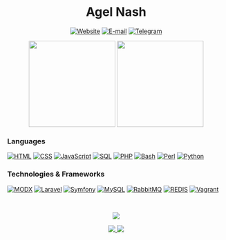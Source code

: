<h1 align="center">Agel Nash</h1>
<p align="center">
    <a href="https://agel-nash.ru"><img src="https://img.shields.io/website.svg?url=https%3A%2F%2Fagel-nash.ru&style=flat-square&logo=googlechrome&logoColor=white&label=Website&up_message=agel-nash.ru&up_color=blue" alt="Website"/></a>
    <a href="mailto:agel-nash@mail.ru"><img src="https://img.shields.io/badge/E--mail-agel--nash@mail.ru-blue?logo=gmail&logoColor=white&style=flat-square" alt="E-mail"></a>
    <a href="https://t.me/Agel_Nash"><img src="https://img.shields.io/badge/Telegram-@Agel__Nash-blue?logo=gmail&logoColor=white&style=flat-square" alt="Telegram"></a>
</p>

<p align="center">
    <img height=200 align="center" src="https://github-readme-stats.vercel.app/api?username=AgelxNash&rank_icon=percentile&include_all_commits=true" />
    <img height=200 align="center" src="https://github-readme-stats.vercel.app/api/top-langs/?username=AgelxNash&layout=compact&langs_count=8&card_width=320" />
</p>

### Languages
[![HTML](https://img.shields.io/badge/html5-black?style=for-the-badge&logo=html5)](https://career.habr.com/agelxnash)
[![CSS](https://img.shields.io/badge/css3-black?style=for-the-badge&logo=css3)](https://career.habr.com/agelxnash)
[![JavaScript](https://img.shields.io/badge/javascript-black?style=for-the-badge&logo=javascript)](https://career.habr.com/agelxnash)
[![SQL](https://img.shields.io/badge/sql-black?style=for-the-badge&logo=mysql)](https://career.habr.com/agelxnash)
[![PHP](https://img.shields.io/badge/php-black?style=for-the-badge&logo=php)](https://career.habr.com/agelxnash)
[![Bash](https://img.shields.io/badge/bash-black?style=for-the-badge&logo=gnu-bash&logoColor=white)](https://career.habr.com/agelxnash)
[![Perl](https://img.shields.io/badge/perl-black?style=for-the-badge&logo=perl)](https://career.habr.com/agelxnash)
[![Python](https://img.shields.io/badge/python-black?style=for-the-badge&logo=python)](https://career.habr.com/agelxnash)

### Technologies & Frameworks
[![MODX](https://img.shields.io/badge/modx-black?style=for-the-badge&logo=modx)](https://modx.com/blog/2013/02/08/introducing-the-modx-ambassadors/)
[![Laravel](https://img.shields.io/badge/laravel-black?style=for-the-badge&logo=laravel)](https://www.youtube.com/watch?v=zv-nelkk23E)
[![Symfony](https://img.shields.io/badge/symfony-black?style=for-the-badge&logo=symfony)](https://career.habr.com/agelxnash)
[![MySQL](https://img.shields.io/badge/mysql-black?style=for-the-badge&logo=mysql)](https://career.habr.com/agelxnash)
[![RabbitMQ](https://img.shields.io/badge/rabbitmq-black?style=for-the-badge&logo=rabbitmq)](https://career.habr.com/agelxnash)
[![REDIS](https://img.shields.io/badge/redis-black?style=for-the-badge&logo=redis)](https://career.habr.com/agelxnash)
[![Vagrant](https://img.shields.io/badge/vagrant-black?style=for-the-badge&logo=vagrant)](https://career.habr.com/agelxnash)

<br />
<p align="center">
    <a href="https://wakatime.com/@Agel_Nash">
        <img src="https://github-readme-stats.vercel.app/api/wakatime?username=Agel_Nash\&layout=compact" />
    </a>
</p>

<p align="center">
    <a href="https://github.com/AgelxNash">
        <img src="https://komarev.com/ghpvc/?username=AgelxNash&color=blue&style=flat)" />
    </a>
    <a href="https://wakatime.com/@Agel_Nash">
        <img src="https://wakatime.com/badge/user/073ab967-7268-4463-94f4-2de246206d4b.svg?style=flat" />
    </a>
</p>
